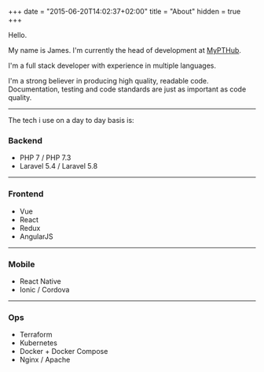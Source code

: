 +++
date = "2015-06-20T14:02:37+02:00"
title = "About"
hidden = true
+++

Hello.

My name is James. I'm currently the head of development at [MyPTHub](https://www.mypthub.net).

I'm a full stack developer with experience in multiple languages.

I'm a strong believer in producing high quality, readable code. Documentation, testing and code standards are just as important as code quality.

***

The tech i use on a day to day basis is:

### Backend 

- PHP 7 / PHP 7.3
- Laravel 5.4 / Laravel 5.8

***

### Frontend

- Vue
- React
- Redux
- AngularJS

***

### Mobile

- React Native
- Ionic / Cordova

***

### Ops

- Terraform
- Kubernetes
- Docker + Docker Compose
- Nginx / Apache

